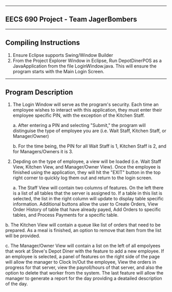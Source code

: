 ------------------------------------------------------------------------
EECS 690 Project - Team JagerBombers
------------------------------------------------------------------------

------------------------------------------------------------------------
Compiling Instructions
------------------------------------------------------------------------
1. Ensure Eclipse supports Swing/Window Builder
2. From the Project Explorer Window in Eclipse, Run DepotDinerPOS as a
   JavaApplication from the file LoginWindow.java.  This will ensure the
   program starts with the Main Login Screen.


------------------------------------------------------------------------
Program Description
------------------------------------------------------------------------
1. The Login Window will serve as the program's security.  Each time an
   employee wishes to interact with this application, they must enter
   their employee specific PIN, with the exception of the Kitchen Staff.

   a. After entering a PIN and selecting "Submit," the program will
      distinguise the type of employee you are (i.e. Wait Staff,
      Kitchen Staff, or Manager/Owner)
      
   b. For the time being, the PIN for all Wait Staff is 1, Kitchen Staff
      is 2, and for Managers/Owners it is 3.
      
2. Depding on the type of employee, a view will be loaded (i.e. Wait
   Staff View, Kitchen View, and Manager/Owner View).  Once the employee
   is finished using the application, they will hit the "EXIT" button in
   the top right corner to quickly log them out and return to the login
   screen.

   a. The Staff View will contain two columns of features. On the left
      there is a list of all tables that the server is assigned to. If
      a table in this list is selected, the list in the right column
      will update to display table specific information.  Additional
      buttons allow the user to Create Orders, View Order History of
      table that have already payed, Add Orders to specific tables, and
      Process Payments for a specific table.
      
  b.  The Kitchen View will contain a queue like list of orders that need
      to be prepared.  As a meal is finished, an option to remove that
      item from the list will be provided.
      
  c.  The Manager/Owner View will contain a list on the left of all 
      empolyees that work at Steve's Depot Diner with the feature to add
      a new employee.  If an employee is selected, a panel of features on 
      the right side of the page will allow the manager to Clock In/Out
      the employee, View the orders in progress for that server, view the
      payroll/hours of that server, and also the option to delete that
      worker from the system.  The last feature will allow the manager to
      generate a report for the day providing a deatailed description of
      the day.


  
  
  
  
  
  
  
